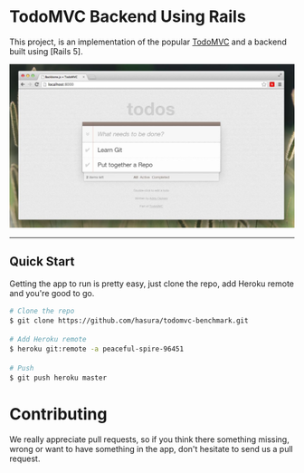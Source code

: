 # TodoMVC Backend Using Rails

This project, is an implementation of the popular [TodoMVC](http://todomvc.com/) and a backend built using [Rails 5].

![TodoMVC Rest Framework](https://raw.githubusercontent.com/AxiaCore/todomvc-django/master/DjangoTodoMvc.jpg)

<hr />

## Quick Start

Getting the app to run is pretty easy, just clone the repo, add Heroku remote and you're good to go.

```bash
# Clone the repo
$ git clone https://github.com/hasura/todomvc-benchmark.git

# Add Heroku remote
$ heroku git:remote -a peaceful-spire-96451

# Push
$ git push heroku master
```

# Contributing

We really appreciate pull requests, so if you think there something missing, wrong or want to have something in the app, don't hesitate to send us a pull request.
